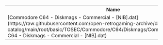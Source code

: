<table>
<tr><th>Name</th><th>Size</th></tr>
<tr><td>[Commodore C64 - Diskmags - Commercial - [NIB].dat](https://raw.githubusercontent.com/open-retrogaming-archive/dat-catalog/main/root/basic/TOSEC/Commodore/C64/Diskmags/Commercial/[NIB]/Commodore C64 - Diskmags - Commercial - [NIB].dat)</td><td>397157</td></tr>
</table>

